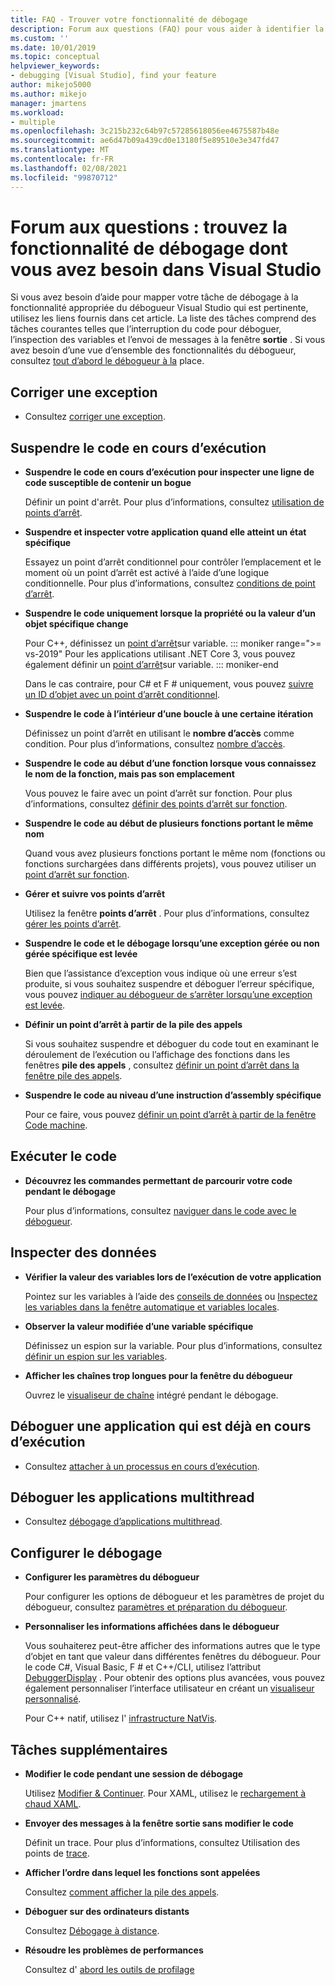 ```yaml
---
title: FAQ - Trouver votre fonctionnalité de débogage
description: Forum aux questions (FAQ) pour vous aider à identifier la fonctionnalité du débogueur qui vous aidera à déboguer votre application
ms.custom: ''
ms.date: 10/01/2019
ms.topic: conceptual
helpviewer_keywords:
- debugging [Visual Studio], find your feature
author: mikejo5000
ms.author: mikejo
manager: jmartens
ms.workload:
- multiple
ms.openlocfilehash: 3c215b232c64b97c57285618056ee4675587b48e
ms.sourcegitcommit: ae6d47b09a439cd0e13180f5e89510e3e347fd47
ms.translationtype: MT
ms.contentlocale: fr-FR
ms.lasthandoff: 02/08/2021
ms.locfileid: "99870712"
---
```

# <a name="faq---find-the-debugging-feature-you-need-in-visual-studio"></a>Forum aux questions : trouvez la fonctionnalité de débogage dont vous avez besoin dans Visual Studio

Si vous avez besoin d’aide pour mapper votre tâche de débogage à la fonctionnalité appropriée du débogueur Visual Studio qui est pertinente, utilisez les liens fournis dans cet article. La liste des tâches comprend des tâches courantes telles que l’interruption du code pour déboguer, l’inspection des variables et l’envoi de messages à la fenêtre **sortie** . Si vous avez besoin d’une vue d’ensemble des fonctionnalités du débogueur, consultez [tout d’abord le débogueur à la](debugger-feature-tour.md) place.

## <a name="fix-an-exception"></a>Corriger une exception

- Consultez [corriger une exception](write-better-code-with-visual-studio.md#fix-an-exception).

## <a name="pause-running-code"></a>Suspendre le code en cours d’exécution

- **Suspendre le code en cours d’exécution pour inspecter une ligne de code susceptible de contenir un bogue**

  Définir un point d'arrêt. Pour plus d’informations, consultez [utilisation de points d’arrêt](using-breakpoints.md).

- **Suspendre et inspecter votre application quand elle atteint un état spécifique**

  Essayez un point d’arrêt conditionnel pour contrôler l’emplacement et le moment où un point d’arrêt est activé à l’aide d’une logique conditionnelle. Pour plus d’informations, consultez [conditions de point d’arrêt](using-breakpoints.md#breakpoint-conditions).

- **Suspendre le code uniquement lorsque la propriété ou la valeur d’un objet spécifique change**

  Pour C++, définissez un [point d’arrêt](using-breakpoints.md#BKMK_set_a_data_breakpoint_native_cplusplus)sur variable. 
  ::: moniker range=">= vs-2019"
  Pour les applications utilisant .NET Core 3, vous pouvez également définir un [point d’arrêt](using-breakpoints.md#BKMK_set_a_data_breakpoint_managed)sur variable.
  ::: moniker-end

  Dans le cas contraire, pour C# et F # uniquement, vous pouvez [suivre un ID d’objet avec un point d’arrêt conditionnel](using-breakpoints.md#using-object-ids-in-breakpoint-conditions-c-and-f).

- **Suspendre le code à l’intérieur d’une boucle à une certaine itération**

  Définissez un point d’arrêt en utilisant le **nombre d’accès** comme condition. Pour plus d’informations, consultez [nombre d’accès](using-breakpoints.md#set-a-hit-count-condition).

- **Suspendre le code au début d’une fonction lorsque vous connaissez le nom de la fonction, mais pas son emplacement**

  Vous pouvez le faire avec un point d’arrêt sur fonction. Pour plus d’informations, consultez [définir des points d’arrêt sur fonction](using-breakpoints.md#BKMK_Set_a_breakpoint_in_a_source_file).

- **Suspendre le code au début de plusieurs fonctions portant le même nom**

  Quand vous avez plusieurs fonctions portant le même nom (fonctions ou fonctions surchargées dans différents projets), vous pouvez utiliser un [point d’arrêt sur fonction](using-breakpoints.md#BKMK_Set_a_breakpoint_in_a_source_file).

- **Gérer et suivre vos points d’arrêt**

  Utilisez la fenêtre **points d’arrêt** . Pour plus d’informations, consultez [gérer les points d’arrêt](using-breakpoints.md#BKMK_Specify_advanced_properties_of_a_breakpoint_).

- **Suspendre le code et le débogage lorsqu’une exception gérée ou non gérée spécifique est levée**

  Bien que l’assistance d’exception vous indique où une erreur s’est produite, si vous souhaitez suspendre et déboguer l’erreur spécifique, vous pouvez [indiquer au débogueur de s’arrêter lorsqu’une exception est levée](managing-exceptions-with-the-debugger.md#tell-the-debugger-to-break-when-an-exception-is-thrown).

- **Définir un point d’arrêt à partir de la pile des appels**

  Si vous souhaitez suspendre et déboguer du code tout en examinant le déroulement de l’exécution ou l’affichage des fonctions dans les fenêtres **pile des appels** , consultez [définir un point d’arrêt dans la fenêtre pile des appels](using-breakpoints.md#BKMK_Set_a_breakpoint_from_debugger_windows).

- **Suspendre le code au niveau d’une instruction d’assembly spécifique**

  Pour ce faire, vous pouvez [définir un point d’arrêt à partir de la fenêtre Code machine](using-breakpoints.md#BKMK_Set_a_breakpoint_from_debugger_windows).

## <a name="execute-code"></a>Exécuter le code

- **Découvrez les commandes permettant de parcourir votre code pendant le débogage**

  Pour plus d’informations, consultez [naviguer dans le code avec le débogueur](navigating-through-code-with-the-debugger.md).

## <a name="inspect-data"></a>Inspecter des données

- **Vérifier la valeur des variables lors de l’exécution de votre application**

  Pointez sur les variables à l’aide des [conseils de données](view-data-values-in-data-tips-in-the-code-editor.md) ou [Inspectez les variables dans la fenêtre automatique et variables locales](autos-and-locals-windows.md).

- **Observer la valeur modifiée d’une variable spécifique**

  Définissez un espion sur la variable. Pour plus d’informations, consultez [définir un espion sur les variables](watch-and-quickwatch-windows.md).

- **Afficher les chaînes trop longues pour la fenêtre du débogueur**

  Ouvrez le [visualiseur de chaîne](view-strings-visualizer.md) intégré pendant le débogage.

## <a name="debug-an-app-that-is-already-running"></a>Déboguer une application qui est déjà en cours d’exécution

- Consultez [attacher à un processus en cours d’exécution](attach-to-running-processes-with-the-visual-studio-debugger.md).

## <a name="debug-multithreaded-applications"></a>Déboguer les applications multithread

- Consultez [débogage d’applications multithread](debug-multithreaded-applications-in-visual-studio.md).

## <a name="configure-debugging"></a>Configurer le débogage

- **Configurer les paramètres du débogueur**

  Pour configurer les options de débogueur et les paramètres de projet du débogueur, consultez [paramètres et préparation du débogueur](debugger-settings-and-preparation.md).

- **Personnaliser les informations affichées dans le débogueur**

  Vous souhaiterez peut-être afficher des informations autres que le type d’objet en tant que valeur dans différentes fenêtres du débogueur. Pour le code C#, Visual Basic, F # et C++/CLI, utilisez l’attribut [DebuggerDisplay](using-the-debuggerdisplay-attribute.md) . Pour obtenir des options plus avancées, vous pouvez également personnaliser l’interface utilisateur en créant un [visualiseur personnalisé](create-custom-visualizers-of-data.md).

  Pour C++ natif, utilisez l' [infrastructure NatVis](create-custom-views-of-native-objects.md).

## <a name="additional-tasks"></a>Tâches supplémentaires

- **Modifier le code pendant une session de débogage**

  Utilisez [Modifier & Continuer](edit-and-continue.md). Pour XAML, utilisez le [rechargement à chaud XAML](../xaml-tools/xaml-hot-reload.md).

- **Envoyer des messages à la fenêtre sortie sans modifier le code**

  Définit un trace. Pour plus d’informations, consultez Utilisation des points de [trace](using-tracepoints.md).

- **Afficher l’ordre dans lequel les fonctions sont appelées**

  Consultez [comment afficher la pile des appels](how-to-use-the-call-stack-window.md).

- **Déboguer sur des ordinateurs distants**

  Consultez [Débogage à distance](remote-debugging.md).

- **Résoudre les problèmes de performances**

  Consultez d' [abord les outils de profilage](../profiling/profiling-feature-tour.md)
